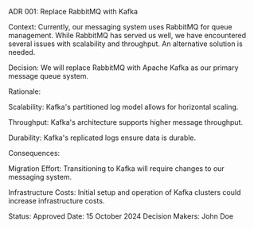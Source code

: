 ADR 001: Replace RabbitMQ with Kafka

Context: Currently, our messaging system uses RabbitMQ for queue management. While RabbitMQ has served us well, we have encountered several issues with scalability and throughput. An alternative solution is needed.

Decision: We will replace RabbitMQ with Apache Kafka as our primary message queue system.

Rationale:

Scalability: Kafka's partitioned log model allows for horizontal scaling.

Throughput: Kafka's architecture supports higher message throughput.

Durability: Kafka's replicated logs ensure data is durable.

Consequences:

Migration Effort: Transitioning to Kafka will require changes to our messaging system.

Infrastructure Costs: Initial setup and operation of Kafka clusters could increase infrastructure costs.

Status: Approved Date: 15 October 2024 Decision Makers: John Doe